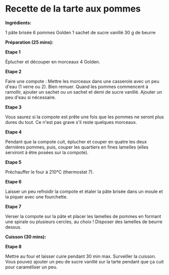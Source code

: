 Recette de la tarte aux pommes
======

__**Ingrédients:**__

1 pâte brisée
6 pommes Golden
1 sachet de sucre vanillé
30 g de beurre 

__**Préparation (25 mins):**__

**Etape 1**

Éplucher et découper en morceaux 4 Golden.

**Etape 2**

Faire une compote : Mettre les morceaux dans une casserole avec un peu d'eau (1 verre ou 2). Bien remuer. Quand les pommes commencent à ramollir, ajouter un sachet ou un sachet et demi de sucre vanillé. Ajouter un peu d'eau si nécessaire.

**Etape 3**

Vous saurez si la compote est prête une fois que les pommes ne seront plus dures du tout. Ce n'est pas grave s'il reste quelques morceaux.

**Etape 4**

Pendant que la compote cuit, éplucher et couper en quatre les deux dernières pommes, puis, couper les quartiers en fines lamelles (elles serviront à être posées sur la compote).

**Etape 5**

Préchauffer le four à 210°C (thermostat 7).

**Etape 6**

Laisser un peu refroidir la compote et étaler la pâte brisée dans un moule et la piquer avec une fourchette.

**Etape 7**

Verser la compote sur la pâte et placer les lamelles de pommes en formant une spirale ou plusieurs cercles, au choix ! Disposer des lamelles de beurre dessus.

__**Cuisson (30 mins):**__

**Etape 8**

Mettre au four et laisser cuire pendant 30 min max. Surveiller la cuisson. Vous pouvez ajouter un peu de sucre vanillé sur la tarte pendant que ça cuit pour caraméliser un peu.
